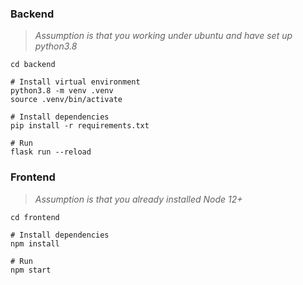 ### Backend

> _Assumption is that you working under ubuntu and have set up python3.8_

```shell
cd backend

# Install virtual environment
python3.8 -m venv .venv
source .venv/bin/activate

# Install dependencies
pip install -r requirements.txt

# Run
flask run --reload
```

### Frontend

> _Assumption is that you already installed Node 12+_

```shell
cd frontend

# Install dependencies
npm install

# Run
npm start
```
